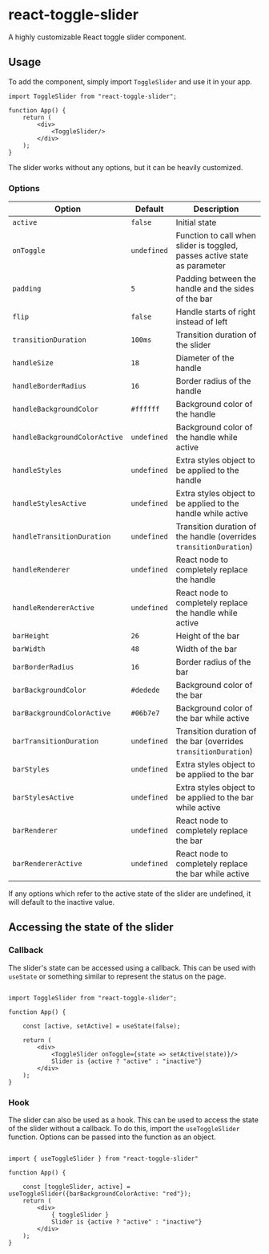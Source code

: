 # react-toggle-slider

A highly customizable React toggle slider component.

## Usage

To add the component, simply import `ToggleSlider` and use it in your app.

```tsx
import ToggleSlider from "react-toggle-slider";

function App() {
    return (
        <div>
            <ToggleSlider/>
        </div>
    );
}
```

The slider works without any options, but it can be heavily customized.

### Options

| Option | Default | Description |
| ------------- | ------------- | ------------- |
| `active` | `false` | Initial state | 
| `onToggle` | `undefined` | Function to call when slider is toggled, passes active state as parameter | 
| `padding` | `5` | Padding between the handle and the sides of the bar | 
| `flip` | `false` | Handle starts of right instead of left | 
| `transitionDuration` | `100ms` | Transition duration of the slider | 
| `handleSize` | `18` | Diameter of the handle | 
| `handleBorderRadius` | `16` | Border radius of the handle | 
| `handleBackgroundColor` | `#ffffff` | Background color of the handle | 
| `handleBackgroundColorActive` | `undefined` | Background color of the handle while active | 
| `handleStyles` | `undefined` | Extra styles object to be applied to the handle | 
| `handleStylesActive` | `undefined` | Extra styles object to be applied to the handle while active | 
| `handleTransitionDuration` | `undefined` | Transition duration of the handle (overrides `transitionDuration`) | 
| `handleRenderer` | `undefined` | React node to completely replace the handle | 
| `handleRendererActive` | `undefined` | React node to completely replace the handle while active | 
| `barHeight` | `26` | Height of the bar | 
| `barWidth` | `48` | Width of the bar | 
| `barBorderRadius` | `16` | Border radius of the bar | 
| `barBackgroundColor` | `#dedede` | Background color of the bar | 
| `barBackgroundColorActive` | `#06b7e7` | Background color of the bar while active | 
| `barTransitionDuration` | `undefined` | Transition duration of the bar (overrides `transitionDuration`) | 
| `barStyles` | `undefined` | Extra styles object to be applied to the bar | 
| `barStylesActive` | `undefined` | Extra styles object to be applied to the bar while active | 
| `barRenderer` | `undefined` | React node to completely replace the bar | 
| `barRendererActive` | `undefined` | React node to completely replace the bar while active | 

If any options which refer to the active state of the slider are undefined, it will default to the
inactive value.

## Accessing the state of the slider

### Callback

The slider's state can be accessed using a callback. This can be used with `useState` or something
similar to represent the status on the page.

```tsx

import ToggleSlider from "react-toggle-slider";

function App() {

    const [active, setActive] = useState(false);

    return (
        <div>
            <ToggleSlider onToggle={state => setActive(state)}/>
            Slider is {active ? "active" : "inactive"}
        </div>
    );
}
```

### Hook

The slider can also be used as a hook. This can be used to access the state of the slider without
a callback. To do this, import the `useToggleSlider` function.
Options can be passed into the function as an object.

```tsx

import { useToggleSlider } from "react-toggle-slider"

function App() {

    const [toggleSlider, active] = useToggleSlider({barBackgroundColorActive: "red"});
    return (
        <div>
            { toggleSlider }
            Slider is {active ? "active" : "inactive"}
        </div>
    );
}

```
